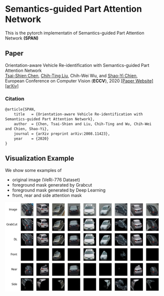 # Semantics-guided Part Attention Network
This is the pytorch implementatin of Semantics-guided Part Attention Network **(SPAN)**

## Paper
Orientation-aware Vehicle Re-identification with Semantics-guided Part Attention Network <br/>
[Tsai-Shien Chen](https://tsaishien-chen.github.io/), [Chih-Ting Liu](https://jackie840129.github.io/), Chih-Wei Wu, and [Shao-Yi Chien](http://www.ee.ntu.edu.tw/profile?id=101), <br/>
European Conference on Computer Vision (**ECCV**), 2020
[[Paper Website]](http://media.ee.ntu.edu.tw/research/SPAN/) [[arXiv]](https://arxiv.org/abs/2008.11423)

### Citation
```
@article{SPAN,
  	title   = {Orientation-aware Vehicle Re-identification with Semantics-guided Part Attention Network},
  	author  = {Chen, Tsai-Shien and Liu, Chih-Ting and Wu, Chih-Wei and Chien, Shao-Yi},
  	journal = {arXiv preprint arXiv:2008.11423},
  	year    = {2020}
}
```

## Visualization Example
We show some examples of
- original image (VeRi-776 Dataset)
- foreground mask generated by Grabcut
- foreground mask generated by Deep Learning
- front, rear and side attention mask
<p align="center"><img src='figures/example.png'></p>
